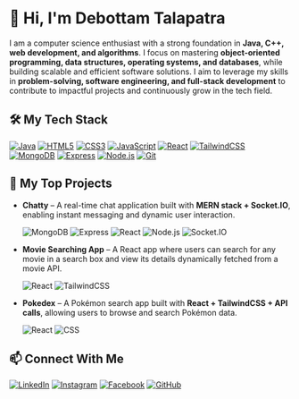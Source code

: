 # 👋 Hi, I'm Debottam Talapatra

I am a computer science enthusiast with a strong foundation in **Java, C++, web development, and algorithms**. I focus on mastering **object-oriented programming, data structures, operating systems, and databases**, while building scalable and efficient software solutions. I aim to leverage my skills in **problem-solving, software engineering, and full-stack development** to contribute to impactful projects and continuously grow in the tech field.

## 🛠 My Tech Stack

[![Java](https://img.shields.io/badge/Java-ED8B00?style=for-the-badge&logo=java&logoColor=white)](https://www.java.com/)
[![HTML5](https://img.shields.io/badge/HTML5-E34F26?style=for-the-badge&logo=html5&logoColor=white)](https://developer.mozilla.org/en-US/docs/Web/HTML)
[![CSS3](https://img.shields.io/badge/CSS3-1572B6?style=for-the-badge&logo=css3&logoColor=white)](https://developer.mozilla.org/en-US/docs/Web/CSS)
[![JavaScript](https://img.shields.io/badge/JavaScript-F7DF1E?style=for-the-badge&logo=javascript&logoColor=black)](https://developer.mozilla.org/en-US/docs/Web/JavaScript)
[![React](https://img.shields.io/badge/React-61DAFB?style=for-the-badge&logo=react&logoColor=black)](https://reactjs.org/)
[![TailwindCSS](https://img.shields.io/badge/TailwindCSS-06B6D4?style=for-the-badge&logo=tailwind-css&logoColor=white)](https://tailwindcss.com/)
[![MongoDB](https://img.shields.io/badge/MongoDB-47A248?style=for-the-badge&logo=mongodb&logoColor=white)](https://www.mongodb.com/)
[![Express](https://img.shields.io/badge/Express-000000?style=for-the-badge&logo=express&logoColor=white)](https://expressjs.com/)
[![Node.js](https://img.shields.io/badge/Node.js-339933?style=for-the-badge&logo=node.js&logoColor=white)](https://nodejs.org/)
[![Git](https://img.shields.io/badge/Git-F05032?style=for-the-badge&logo=git&logoColor=white)](https://git-scm.com/)



## 🚀 My Top Projects

- **Chatty** – A real-time chat application built with **MERN stack + Socket.IO**, enabling instant messaging and dynamic user interaction.
    
  ![MongoDB](https://img.shields.io/badge/MongoDB-47A248?style=for-the-badge&logo=mongodb&logoColor=white) ![Express](https://img.shields.io/badge/Express-000000?style=for-the-badge&logo=express&logoColor=white) ![React](https://img.shields.io/badge/React-61DAFB?style=for-the-badge&logo=react&logoColor=black) ![Node.js](https://img.shields.io/badge/Node.js-339933?style=for-the-badge&logo=node.js&logoColor=white) ![Socket.IO](https://img.shields.io/badge/Socket.IO-010101?style=for-the-badge&logo=socket.io&logoColor=white)

- **Movie Searching App** – A React app where users can search for any movie in a search box and view its details dynamically fetched from a movie API.
 
  ![React](https://img.shields.io/badge/React-61DAFB?style=for-the-badge&logo=react&logoColor=black) ![TailwindCSS](https://img.shields.io/badge/TailwindCSS-06B6D4?style=for-the-badge&logo=tailwind-css&logoColor=white)
  
- **Pokedex** – A Pokémon search app built with **React + TailwindCSS + API calls**, allowing users to browse and search Pokémon data.
  
  ![React](https://img.shields.io/badge/React-61DAFB?style=for-the-badge&logo=react&logoColor=black) ![CSS](https://img.shields.io/badge/CSS-1572B6?style=for-the-badge&logo=css3&logoColor=white)

  
## 📫 Connect With Me
[![LinkedIn](https://img.shields.io/badge/LinkedIn-0A66C2?style=for-the-badge&logo=linkedin&logoColor=white)](https://www.linkedin.com/in/Debottam-Talapatra/)
[![Instagram](https://img.shields.io/badge/Instagram-E4405F?style=for-the-badge&logo=instagram&logoColor=white)](https://www.instagram.com/talapatradebottam/)
[![Facebook](https://img.shields.io/badge/Facebook-1877F2?style=for-the-badge&logo=facebook&logoColor=white)](https://www.facebook.com/Debottam.Talapatra/)
[![GitHub](https://img.shields.io/badge/GitHub-181717?style=for-the-badge&logo=github&logoColor=white)](https://github.com/DebottamTalapatra)
